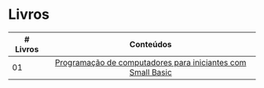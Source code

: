 # Livros

|# Livros| Conteúdos                                                |
|------|:---------------------------------------------------------:|
| 01  |  [Programação de computadores para iniciantes com Small Basic](https://github.com/J-AugustoManzano/livro_Small-Basic-1.2/blob/main/Livro/SmallBasicLivro.pdf)|
